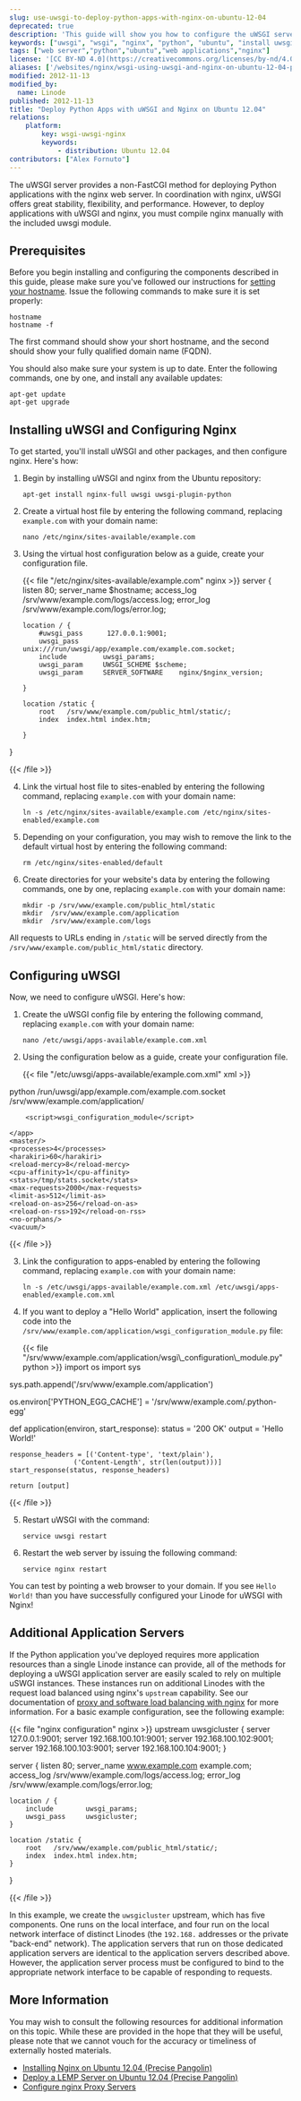 ```yaml
---
slug: use-uwsgi-to-deploy-python-apps-with-nginx-on-ubuntu-12-04
deprecated: true
description: 'This guide will show you how to configure the uWSGI server to deploy Python application servers in conjunction with the Nginx web server on Ubuntu 12.04.'
keywords: ["uwsgi", "wsgi", "nginx", "python", "ubuntu", "install uwsgi", "deploy python applications with nginx", "virtual host"]
tags: ["web server","python","ubuntu","web applications","nginx"]
license: '[CC BY-ND 4.0](https://creativecommons.org/licenses/by-nd/4.0)'
aliases: ['/websites/nginx/wsgi-using-uwsgi-and-nginx-on-ubuntu-12-04-precise-pangolin/index.cfm/','/websites/nginx/use-uwsgi-to-deploy-python-apps-with-nginx-on-ubuntu-12-04/','/web-servers/nginx/python-uwsgi/ubuntu-12-04-precise-pangolin/','/web-servers/nginx/use-uwsgi-to-deploy-python-apps-with-nginx-on-ubuntu-12-04/','/websites/nginx/how-to-install-uwsgi-with-nginx-on-ubuntu-12-04-precise-pangolin/','/websites/nginx/wsgi-using-uwsgi-and-nginx-on-ubuntu-12-04-precise-pangolin/']
modified: 2012-11-13
modified_by:
  name: Linode
published: 2012-11-13
title: "Deploy Python Apps with uWSGI and Nginx on Ubuntu 12.04"
relations:
    platform:
        key: wsgi-uwsgi-nginx
        keywords:
            - distribution: Ubuntu 12.04
contributors: ["Alex Fornuto"]
---
```


The uWSGI server provides a non-FastCGI method for deploying Python applications with the nginx web server. In coordination with nginx, uWSGI offers great stability, flexibility, and performance. However, to deploy applications with uWSGI and nginx, you must compile nginx manually with the included uwsgi module.

## Prerequisites

Before you begin installing and configuring the components described in this guide, please make sure you've followed our instructions for [setting your hostname](/docs/products/platform/get-started/#setting-the-hostname). Issue the following commands to make sure it is set properly:

    hostname
    hostname -f

The first command should show your short hostname, and the second should show your fully qualified domain name (FQDN).

You should also make sure your system is up to date. Enter the following commands, one by one, and install any available updates:

    apt-get update
    apt-get upgrade

## Installing uWSGI and Configuring Nginx

To get started, you'll install uWSGI and other packages, and then configure nginx. Here's how:

1.  Begin by installing uWSGI and nginx from the Ubuntu repository:

        apt-get install nginx-full uwsgi uwsgi-plugin-python

2.  Create a virtual host file by entering the following command, replacing `example.com` with your domain name:

        nano /etc/nginx/sites-available/example.com

3.  Using the virtual host configuration below as a guide, create your configuration file.

    {{< file "/etc/nginx/sites-available/example.com" nginx >}}
server {
        listen          80;
        server_name     $hostname;
        access_log /srv/www/example.com/logs/access.log;
        error_log /srv/www/example.com/logs/error.log;

        location / {
            #uwsgi_pass      127.0.0.1:9001;
            uwsgi_pass      unix:///run/uwsgi/app/example.com/example.com.socket;
            include         uwsgi_params;
            uwsgi_param     UWSGI_SCHEME $scheme;
            uwsgi_param     SERVER_SOFTWARE    nginx/$nginx_version;

        }

        location /static {
            root   /srv/www/example.com/public_html/static/;
            index  index.html index.htm;

        }

}

{{< /file >}}

4.  Link the virtual host file to sites-enabled by entering the following command, replacing `example.com` with your domain name:

        ln -s /etc/nginx/sites-available/example.com /etc/nginx/sites-enabled/example.com

5.  Depending on your configuration, you may wish to remove the link to the default virtual host by entering the following command:

        rm /etc/nginx/sites-enabled/default

6.  Create directories for your website's data by entering the following commands, one by one, replacing `example.com` with your domain name:

        mkdir -p /srv/www/example.com/public_html/static
        mkdir  /srv/www/example.com/application
        mkdir  /srv/www/example.com/logs

All requests to URLs ending in `/static` will be served directly from the `/srv/www/example.com/public_html/static` directory.

## Configuring uWSGI

Now, we need to configure uWSGI. Here's how:

1.  Create the uWSGI config file by entering the following command, replacing `example.com` with your domain name:

        nano /etc/uwsgi/apps-available/example.com.xml

2.  Using the configuration below as a guide, create your configuration file.

    {{< file "/etc/uwsgi/apps-available/example.com.xml" xml >}}
<uwsgi>
    <plugin>python</plugin>
    <socket>/run/uwsgi/app/example.com/example.com.socket</socket>
    <pythonpath>/srv/www/example.com/application/</pythonpath>
    <app mountpoint="/">

        <script>wsgi_configuration_module</script>

    </app>
    <master/>
    <processes>4</processes>
    <harakiri>60</harakiri>
    <reload-mercy>8</reload-mercy>
    <cpu-affinity>1</cpu-affinity>
    <stats>/tmp/stats.socket</stats>
    <max-requests>2000</max-requests>
    <limit-as>512</limit-as>
    <reload-on-as>256</reload-on-as>
    <reload-on-rss>192</reload-on-rss>
    <no-orphans/>
    <vacuum/>
</uwsgi>

{{< /file >}}


3.  Link the configuration to apps-enabled by entering the following command, replacing `example.com` with your domain name:

        ln -s /etc/uwsgi/apps-available/example.com.xml /etc/uwsgi/apps-enabled/example.com.xml

4.  If you want to deploy a "Hello World" application, insert the following code into the `/srv/www/example.com/application/wsgi_configuration_module.py` file:

    {{< file "/srv/www/example.com/application/wsgi\\_configuration\\_module.py" python >}}
import os
import sys

sys.path.append('/srv/www/example.com/application')

os.environ['PYTHON_EGG_CACHE'] = '/srv/www/example.com/.python-egg'

def application(environ, start_response):
    status = '200 OK'
    output = 'Hello World!'

    response_headers = [('Content-type', 'text/plain'),
                    ('Content-Length', str(len(output)))]
    start_response(status, response_headers)

    return [output]

{{< /file >}}

5.  Restart uWSGI with the command:

        service uwsgi restart

6.  Restart the web server by issuing the following command:

        service nginx restart

You can test by pointing a web browser to your domain. If you see `Hello World!` than you have successfully configured your Linode for uWSGI with Nginx!

## Additional Application Servers

If the Python application you've deployed requires more application resources than a single Linode instance can provide, all of the methods for deploying a uWSGI application server are easily scaled to rely on multiple uSWGI instances. These instances run on additional Linodes with the request load balanced using nginx's `upstream` capability. See our documentation of [proxy and software load balancing with nginx](/docs/guides/use-nginx-as-a-front-end-proxy-and-software-load-balancer/) for more information. For a basic example configuration, see the following example:

{{< file "nginx configuration" nginx >}}
upstream uwsgicluster {
     server 127.0.0.1:9001;
     server 192.168.100.101:9001;
     server 192.168.100.102:9001;
     server 192.168.100.103:9001;
     server 192.168.100.104:9001;
}

server {
    listen   80;
    server_name www.example.com example.com;
    access_log /srv/www/example.com/logs/access.log;
    error_log /srv/www/example.com/logs/error.log;

    location / {
        include        uwsgi_params;
        uwsgi_pass     uwsgicluster;
    }

    location /static {
        root   /srv/www/example.com/public_html/static/;
        index  index.html index.htm;
    }
}

{{< /file >}}


In this example, we create the `uwsgicluster` upstream, which has five components. One runs on the local interface, and four run on the local network interface of distinct Linodes (the `192.168.` addresses or the private "back-end" network). The application servers that run on those dedicated application servers are identical to the application servers described above. However, the application server process must be configured to bind to the appropriate network interface to be capable of responding to requests.

## More Information

You may wish to consult the following resources for additional information on this topic. While these are provided in the hope that they will be useful, please note that we cannot vouch for the accuracy or timeliness of externally hosted materials.

- [Installing Nginx on Ubuntu 12.04 (Precise Pangolin)](/docs/websites/apache/apache-2-web-server-on-ubuntu-12-04-lts-precise-pangolin)
- [Deploy a LEMP Server on Ubuntu 12.04 (Precise Pangolin)](/docs/lemp-guides/ubuntu-12-04-precise-pangolin)
- [Configure nginx Proxy Servers](/docs/guides/use-nginx-as-a-front-end-proxy-and-software-load-balancer/)
